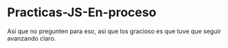 # Practicas-JS-En-proceso
Asi que no pregunten para eso, asi que los gracioso es que tuve que seguir avanzando claro.
